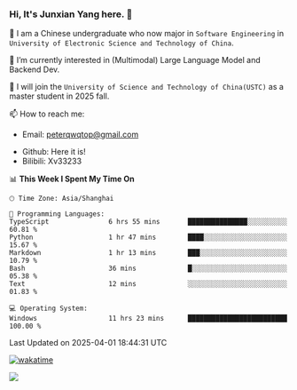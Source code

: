 ### Hi, It's Junxian Yang here. 👋

<!--
**Uestc-Young/Uestc-Young** is a ✨ _special_ ✨ repository because its `README.md` (this file) appears on your GitHub profile.

Here are some ideas to get you started:

- 🔭 I’m currently working on ...
- 🌱 I’m currently learning ...
- 👯 I’m looking to collaborate on ...
- 🤔 I’m looking for help with ...
- 💬 Ask me about ...
- 📫 How to reach me: ...
- 😄 Pronouns: ...
- ⚡ Fun fact: ...
-->
🎉 I am a Chinese undergraduate who now major in `Software Engineering` in `University of Electronic Science and Technology of China`.  
  
🌱 I’m currently interested in (Multimodal) Large Language Model and Backend Dev.  

🔭 I will join the `University of Science and Technology of China(USTC)` as a master student in 2025 fall.
  
📫 How to reach me: 
   - Email: peterqwqtop@gmail.com
<!--   - Academic Page: [junxianyanguestc.github.io](https://junxianyanguestc.github.io/)-->
   - Github: Here it is!
   - Bilibili: Xv33233
     
<!--START_SECTION:waka-->
📊 **This Week I Spent My Time On** 

```text
🕑︎ Time Zone: Asia/Shanghai

💬 Programming Languages: 
TypeScript               6 hrs 55 mins       ███████████████░░░░░░░░░░   60.81 % 
Python                   1 hr 47 mins        ████░░░░░░░░░░░░░░░░░░░░░   15.67 % 
Markdown                 1 hr 13 mins        ███░░░░░░░░░░░░░░░░░░░░░░   10.79 % 
Bash                     36 mins             █░░░░░░░░░░░░░░░░░░░░░░░░   05.38 % 
Text                     12 mins             ░░░░░░░░░░░░░░░░░░░░░░░░░   01.83 % 

💻 Operating System: 
Windows                  11 hrs 23 mins      █████████████████████████   100.00 % 
```


 Last Updated on 2025-04-01 18:44:31 UTC
<!--END_SECTION:waka-->
[![wakatime](https://wakatime.com/badge/user/018ec14b-e820-4cd0-9355-392b716a8277.svg)](https://wakatime.com/@018ec14b-e820-4cd0-9355-392b716a8277)

![](https://visitor-badge.glitch.me/badge?page_id=Uestc-Young.readme)

